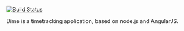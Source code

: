 [![Build Status](https://travis-ci.org/quafzi/dime.png)](https://travis-ci.org/quafzi/dime)

Dime is a timetracking application, based on node.js and AngularJS.
